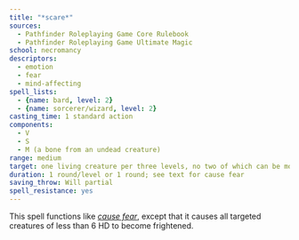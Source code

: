 ```yaml
---
title: "*scare*"
sources:
  - Pathfinder Roleplaying Game Core Rulebook
  - Pathfinder Roleplaying Game Ultimate Magic
school: necromancy
descriptors:
  - emotion
  - fear
  - mind-affecting
spell_lists:
  - {name: bard, level: 2}
  - {name: sorcerer/wizard, level: 2}
casting_time: 1 standard action
components:
  - V
  - S
  - M (a bone from an undead creature)
range: medium
target: one living creature per three levels, no two of which can be more than 30 ft. apart
duration: 1 round/level or 1 round; see text for cause fear
saving_throw: Will partial
spell_resistance: yes
---
```


This spell functions like [*cause fear*](/spells/cause-fear/), except that it causes all targeted creatures of less than 6 HD to become frightened.


